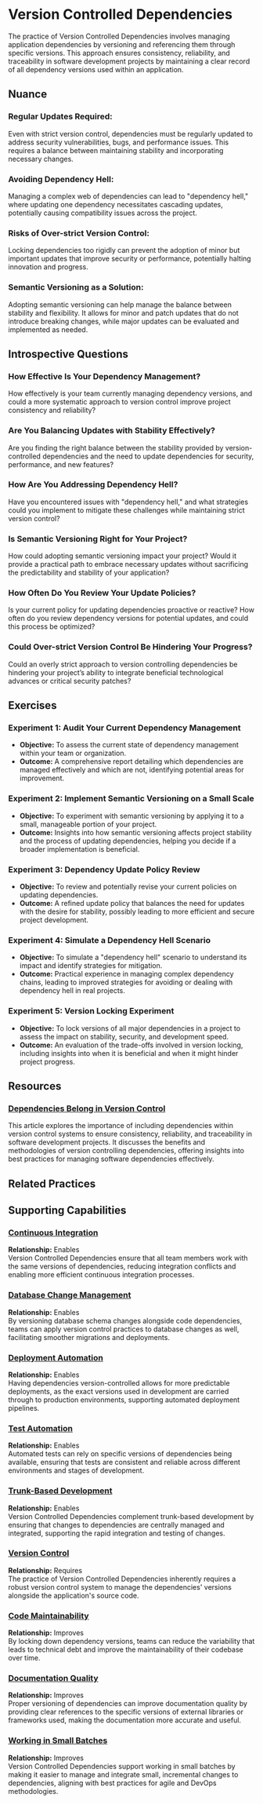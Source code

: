 # Version Controlled Dependencies

The practice of Version Controlled Dependencies involves managing application dependencies by versioning and referencing them through specific versions. This approach ensures consistency, reliability, and traceability in software development projects by maintaining a clear record of all dependency versions used within an application.

## Nuance

### Regular Updates Required:
 Even with strict version control, dependencies must be regularly updated to address security vulnerabilities, bugs, and performance issues. This requires a balance between maintaining stability and incorporating necessary changes.
### Avoiding Dependency Hell:
Managing a complex web of dependencies can lead to "dependency hell," where updating one dependency necessitates cascading updates, potentially causing compatibility issues across the project.
### Risks of Over-strict Version Control:
Locking dependencies too rigidly can prevent the adoption of minor but important updates that improve security or performance, potentially halting innovation and progress.
### Semantic Versioning as a Solution:
Adopting semantic versioning can help manage the balance between stability and flexibility. It allows for minor and patch updates that do not introduce breaking changes, while major updates can be evaluated and implemented as needed.


## Introspective Questions

### How Effective Is Your Dependency Management?
How effectively is your team currently managing dependency versions, and could a more systematic approach to version control improve project consistency and reliability?

### Are You Balancing Updates with Stability Effectively?
Are you finding the right balance between the stability provided by version-controlled dependencies and the need to update dependencies for security, performance, and new features?

### How Are You Addressing Dependency Hell?
Have you encountered issues with "dependency hell," and what strategies could you implement to mitigate these challenges while maintaining strict version control?

### Is Semantic Versioning Right for Your Project?
How could adopting semantic versioning impact your project? Would it provide a practical path to embrace necessary updates without sacrificing the predictability and stability of your application?

### How Often Do You Review Your Update Policies?
Is your current policy for updating dependencies proactive or reactive? How often do you review dependency versions for potential updates, and could this process be optimized?

### Could Over-strict Version Control Be Hindering Your Progress?
Could an overly strict approach to version controlling dependencies be hindering your project’s ability to integrate beneficial technological advances or critical security patches?

## Exercises

### Experiment 1: Audit Your Current Dependency Management
- **Objective:** To assess the current state of dependency management within your team or organization.
- **Outcome:** A comprehensive report detailing which dependencies are managed effectively and which are not, identifying potential areas for improvement.

### Experiment 2: Implement Semantic Versioning on a Small Scale
- **Objective:** To experiment with semantic versioning by applying it to a small, manageable portion of your project.
- **Outcome:** Insights into how semantic versioning affects project stability and the process of updating dependencies, helping you decide if a broader implementation is beneficial.

### Experiment 3: Dependency Update Policy Review
- **Objective:** To review and potentially revise your current policies on updating dependencies.
- **Outcome:** A refined update policy that balances the need for updates with the desire for stability, possibly leading to more efficient and secure project development.

### Experiment 4: Simulate a Dependency Hell Scenario
- **Objective:** To simulate a "dependency hell" scenario to understand its impact and identify strategies for mitigation.
- **Outcome:** Practical experience in managing complex dependency chains, leading to improved strategies for avoiding or dealing with dependency hell in real projects.

### Experiment 5: Version Locking Experiment
- **Objective:** To lock versions of all major dependencies in a project to assess the impact on stability, security, and development speed.
- **Outcome:** An evaluation of the trade-offs involved in version locking, including insights into when it is beneficial and when it might hinder project progress.


## Resources

### [Dependencies Belong in Version Control](https://www.forrestthewoods.com/blog/dependencies-belong-in-version-control/)
This article explores the importance of including dependencies within version control systems to ensure consistency, reliability, and traceability in software development projects. It discusses the benefits and methodologies of version controlling dependencies, offering insights into best practices for managing software dependencies effectively.

## Related Practices

<!-- TODO: insert a list of [linked practices](/practices) that relate to this practice. For each item, give a brief explanation of how the linked practice supports / relates to this practice. Also categorize each linked practices as one of the following: Enables, Requires, Improves -->

## Supporting Capabilities

### [Continuous Integration](https://dora.dev/devops-capabilities/technical/continuous-integration/)
**Relationship:** Enables  
Version Controlled Dependencies ensure that all team members work with the same versions of dependencies, reducing integration conflicts and enabling more efficient continuous integration processes.

### [Database Change Management](https://dora.dev/devops-capabilities/technical/database-change-management/)
**Relationship:** Enables  
By versioning database schema changes alongside code dependencies, teams can apply version control practices to database changes as well, facilitating smoother migrations and deployments.

### [Deployment Automation](https://dora.dev/devops-capabilities/technical/deployment-automation/)
**Relationship:** Enables  
Having dependencies version-controlled allows for more predictable deployments, as the exact versions used in development are carried through to production environments, supporting automated deployment pipelines.

### [Test Automation](https://dora.dev/devops-capabilities/technical/test-automation/)
**Relationship:** Enables  
Automated tests can rely on specific versions of dependencies being available, ensuring that tests are consistent and reliable across different environments and stages of development.

### [Trunk-Based Development](https://dora.dev/devops-capabilities/technical/trunk-based-development/)
**Relationship:** Enables  
Version Controlled Dependencies complement trunk-based development by ensuring that changes to dependencies are centrally managed and integrated, supporting the rapid integration and testing of changes.

### [Version Control](/capabilities/tech/version-control.md)
**Relationship:** Requires  
The practice of Version Controlled Dependencies inherently requires a robust version control system to manage the dependencies' versions alongside the application's source code.

### [Code Maintainability](https://dora.dev/devops-capabilities/technical/code-maintainability/)
**Relationship:** Improves  
By locking down dependency versions, teams can reduce the variability that leads to technical debt and improve the maintainability of their codebase over time.

### [Documentation Quality](https://dora.dev/devops-capabilities/process/documentation-quality/)
**Relationship:** Improves  
Proper versioning of dependencies can improve documentation quality by providing clear references to the specific versions of external libraries or frameworks used, making the documentation more accurate and useful.

### [Working in Small Batches](https://dora.dev/devops-capabilities/process/working-in-small-batches/)
**Relationship:** Improves  
Version Controlled Dependencies support working in small batches by making it easier to manage and integrate small, incremental changes to dependencies, aligning with best practices for agile and DevOps methodologies.